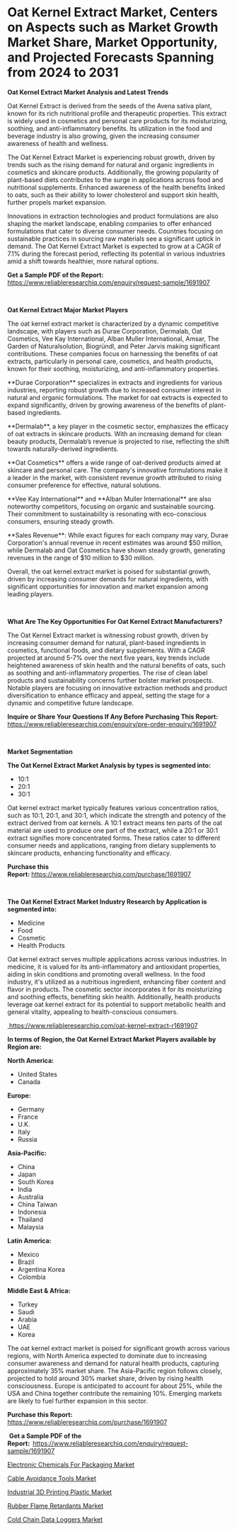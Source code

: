 <p><h1>Oat Kernel Extract Market, Centers on Aspects such as Market Growth Market Share, Market Opportunity, and Projected Forecasts Spanning from 2024 to 2031</h1></p><p><strong>Oat Kernel Extract Market Analysis and Latest Trends</strong></p>
<p><p>Oat Kernel Extract is derived from the seeds of the Avena sativa plant, known for its rich nutritional profile and therapeutic properties. This extract is widely used in cosmetics and personal care products for its moisturizing, soothing, and anti-inflammatory benefits. Its utilization in the food and beverage industry is also growing, given the increasing consumer awareness of health and wellness.</p><p>The Oat Kernel Extract Market is experiencing robust growth, driven by trends such as the rising demand for natural and organic ingredients in cosmetics and skincare products. Additionally, the growing popularity of plant-based diets contributes to the surge in applications across food and nutritional supplements. Enhanced awareness of the health benefits linked to oats, such as their ability to lower cholesterol and support skin health, further propels market expansion.</p><p>Innovations in extraction technologies and product formulations are also shaping the market landscape, enabling companies to offer enhanced formulations that cater to diverse consumer needs. Countries focusing on sustainable practices in sourcing raw materials see a significant uptick in demand. The Oat Kernel Extract Market is expected to grow at a CAGR of 7.1% during the forecast period, reflecting its potential in various industries amid a shift towards healthier, more natural options.</p></p>
<p><strong>Get a Sample PDF of the Report:&nbsp;</strong> <a href="https://www.reliableresearchiq.com/enquiry/request-sample/1691907?utm_campaign=1132&utm_medium=2&utm_source=Github&utm_content=ia&utm_term=18102024&utm_id=oat-kernel-extract">https://www.reliableresearchiq.com/enquiry/request-sample/1691907</a></p>
<p>&nbsp;</p>
<p><strong>Oat Kernel Extract Major Market Players</strong></p>
<p><p>The oat kernel extract market is characterized by a dynamic competitive landscape, with players such as Durae Corporation, Dermalab, Oat Cosmetics, Vee Kay International, Alban Muller International, Amsar, The Garden of Naturalsolution, Biogründl, and Peter Jarvis making significant contributions. These companies focus on harnessing the benefits of oat extracts, particularly in personal care, cosmetics, and health products, known for their soothing, moisturizing, and anti-inflammatory properties.</p><p>**Durae Corporation** specializes in extracts and ingredients for various industries, reporting robust growth due to increased consumer interest in natural and organic formulations. The market for oat extracts is expected to expand significantly, driven by growing awareness of the benefits of plant-based ingredients.</p><p>**Dermalab**, a key player in the cosmetic sector, emphasizes the efficacy of oat extracts in skincare products. With an increasing demand for clean beauty products, Dermalab’s revenue is projected to rise, reflecting the shift towards naturally-derived ingredients.</p><p>**Oat Cosmetics** offers a wide range of oat-derived products aimed at skincare and personal care. The company's innovative formulations make it a leader in the market, with consistent revenue growth attributed to rising consumer preference for effective, natural solutions.</p><p>**Vee Kay International** and **Alban Muller International** are also noteworthy competitors, focusing on organic and sustainable sourcing. Their commitment to sustainability is resonating with eco-conscious consumers, ensuring steady growth.</p><p>**Sales Revenue**: While exact figures for each company may vary, Durae Corporation's annual revenue in recent estimates was around $50 million, while Dermalab and Oat Cosmetics have shown steady growth, generating revenues in the range of $10 million to $30 million.</p><p>Overall, the oat kernel extract market is poised for substantial growth, driven by increasing consumer demands for natural ingredients, with significant opportunities for innovation and market expansion among leading players.</p></p>
<p>&nbsp;</p>
<p><strong>What Are The Key Opportunities For Oat Kernel Extract Manufacturers?</strong></p>
<p><p>The Oat Kernel Extract market is witnessing robust growth, driven by increasing consumer demand for natural, plant-based ingredients in cosmetics, functional foods, and dietary supplements. With a CAGR projected at around 5-7% over the next five years, key trends include heightened awareness of skin health and the natural benefits of oats, such as soothing and anti-inflammatory properties. The rise of clean label products and sustainability concerns further bolster market prospects. Notable players are focusing on innovative extraction methods and product diversification to enhance efficacy and appeal, setting the stage for a dynamic and competitive future landscape.</p></p>
<p><strong>Inquire or Share Your Questions If Any Before Purchasing This Report:</strong> <a href="https://www.reliableresearchiq.com/enquiry/pre-order-enquiry/1691907?utm_campaign=1132&utm_medium=2&utm_source=Github&utm_content=ia&utm_term=18102024&utm_id=oat-kernel-extract">https://www.reliableresearchiq.com/enquiry/pre-order-enquiry/1691907</a></p>
<p>&nbsp;</p>
<p><strong>Market Segmentation</strong></p>
<p><strong>The Oat Kernel Extract Market Analysis by types is segmented into:</strong></p>
<p><ul><li>10:1</li><li>20:1</li><li>30:1</li></ul></p>
<p><p>Oat kernel extract market typically features various concentration ratios, such as 10:1, 20:1, and 30:1, which indicate the strength and potency of the extract derived from oat kernels. A 10:1 extract means ten parts of the oat material are used to produce one part of the extract, while a 20:1 or 30:1 extract signifies more concentrated forms. These ratios cater to different consumer needs and applications, ranging from dietary supplements to skincare products, enhancing functionality and efficacy.</p></p>
<p><strong>Purchase this Report:&nbsp;</strong><a href="https://www.reliableresearchiq.com/purchase/1691907?utm_campaign=1132&utm_medium=2&utm_source=Github&utm_content=ia&utm_term=18102024&utm_id=oat-kernel-extract">https://www.reliableresearchiq.com/purchase/1691907</a></p>
<p>&nbsp;</p>
<p><strong>The Oat Kernel Extract Market Industry Research by Application is segmented into:</strong></p>
<p><ul><li>Medicine</li><li>Food</li><li>Cosmetic</li><li>Health Products</li></ul></p>
<p><p>Oat kernel extract serves multiple applications across various industries. In medicine, it is valued for its anti-inflammatory and antioxidant properties, aiding in skin conditions and promoting overall wellness. In the food industry, it's utilized as a nutritious ingredient, enhancing fiber content and flavor in products. The cosmetic sector incorporates it for its moisturizing and soothing effects, benefiting skin health. Additionally, health products leverage oat kernel extract for its potential to support metabolic health and general vitality, appealing to health-conscious consumers.</p></p>
<p><a href="https://www.reliableresearchiq.com/oat-kernel-extract-r1691907?utm_campaign=1132&utm_medium=2&utm_source=Github&utm_content=ia&utm_term=18102024&utm_id=oat-kernel-extract">&nbsp;https://www.reliableresearchiq.com/oat-kernel-extract-r1691907</a></p>
<p><strong>In terms of Region, the Oat Kernel Extract Market Players available by Region are:</strong></p>
<p>
    <p> <strong> North America: </strong>
        <ul>
            <li>United States</li>
            <li>Canada</li>
        </ul>
        </p> 
    <p> <strong> Europe: </strong>
        <ul>
            <li>Germany</li>
            <li>France</li>
            <li>U.K.</li>
            <li>Italy</li>
            <li>Russia</li>
        </ul>
        </p> 
    <p> <strong> Asia-Pacific: </strong>
        <ul>
            <li>China</li>
            <li>Japan</li>
            <li>South Korea</li>
            <li>India</li>
            <li>Australia</li>
            <li>China Taiwan</li>
            <li>Indonesia</li>
            <li>Thailand</li>
            <li>Malaysia</li>
        </ul>
        </p> 
    <p> <strong> Latin America: </strong>
        <ul>
            <li>Mexico</li>
            <li>Brazil</li>
            <li>Argentina Korea</li>
            <li>Colombia</li>
        </ul>
        </p> 
    <p> <strong> Middle East & Africa: </strong>
        <ul>
            <li>Turkey</li>
            <li>Saudi</li>
            <li>Arabia</li>
            <li>UAE</li>
            <li>Korea</li>
        </ul>
    </p>
    </p>
<p><p>The oat kernel extract market is poised for significant growth across various regions, with North America expected to dominate due to increasing consumer awareness and demand for natural health products, capturing approximately 35% market share. The Asia-Pacific region follows closely, projected to hold around 30% market share, driven by rising health consciousness. Europe is anticipated to account for about 25%, while the USA and China together contribute the remaining 10%. Emerging markets are likely to fuel further expansion in this sector.</p></p>
<p><strong>Purchase this Report: </strong><a href="https://www.reliableresearchiq.com/purchase/1691907?utm_campaign=1132&utm_medium=2&utm_source=Github&utm_content=ia&utm_term=18102024&utm_id=oat-kernel-extract">https://www.reliableresearchiq.com/purchase/1691907</a></p>
<p>&nbsp;<strong>Get a Sample PDF of the Report:&nbsp;&nbsp;</strong><a href="https://www.reliableresearchiq.com/enquiry/request-sample/1691907?utm_campaign=1132&utm_medium=2&utm_source=Github&utm_content=ia&utm_term=18102024&utm_id=oat-kernel-extract">https://www.reliableresearchiq.com/enquiry/request-sample/1691907</a></p>
<p><strong></strong></p>
<p><p><a href="https://www.linkedin.com/pulse/disruption-innovation-electronic-chemicals-packaging-industry-qhr1f?utm_campaign=1132&utm_medium=2&utm_source=Github&utm_content=ia&utm_term=18102024&utm_id=oat-kernel-extract">Electronic Chemicals For Packaging Market</a></p><p><a href="https://issuu.com/reportprime-2/docs/cable-avoidance-tools-market-size-2_53e7aa5a372f56?utm_campaign=1132&utm_medium=2&utm_source=Github&utm_content=ia&utm_term=18102024&utm_id=oat-kernel-extract">Cable Avoidance Tools Market</a></p><p><a href="https://www.linkedin.com/pulse/global-industrial-3d-printing-plastic-market-opportunities-iu9xf?utm_campaign=1132&utm_medium=2&utm_source=Github&utm_content=ia&utm_term=18102024&utm_id=oat-kernel-extract">Industrial 3D Printing Plastic Market</a></p><p><a href="https://www.linkedin.com/pulse/rubber-flame-retardants-industry-resonance-48-amplification-vct6f?utm_campaign=1132&utm_medium=2&utm_source=Github&utm_content=ia&utm_term=18102024&utm_id=oat-kernel-extract">Rubber Flame Retardants Market</a></p><p><a href="https://issuu.com/reportprime-2/docs/cold-chain-data-loggers-market-size_9c0ded37266566?utm_campaign=1132&utm_medium=2&utm_source=Github&utm_content=ia&utm_term=18102024&utm_id=oat-kernel-extract">Cold Chain Data Loggers Market</a></p></p>